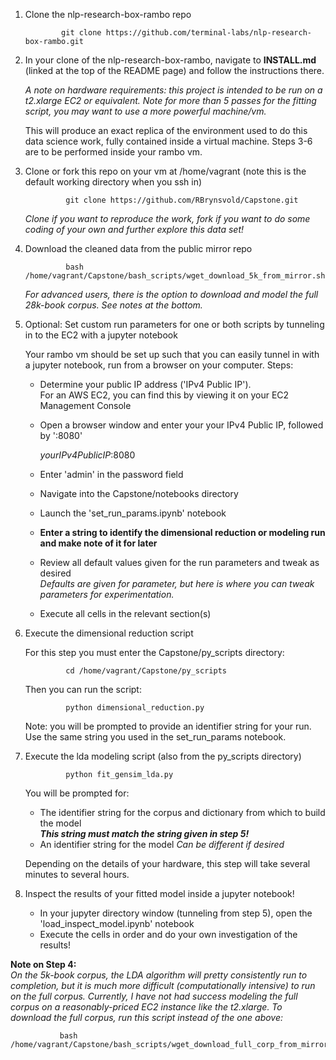 1. Clone the nlp-research-box-rambo repo
               
               git clone https://github.com/terminal-labs/nlp-research-box-rambo.git

2. In your clone of the nlp-research-box-rambo, navigate to **INSTALL.md** (linked at the top of the README page) and follow the instructions there. 

   _A note on hardware requirements:  this project is intended to be run on a t2.xlarge EC2 or equivalent.  Note for more than 5 passes for the fitting script, you may want to use a more powerful machine/vm._

   This will produce an exact replica of the environment used to do this data science work, fully contained inside a virtual machine.  Steps 3-6 are to be performed inside your rambo vm.

3. Clone or fork this repo on your vm at /home/vagrant (note this is the default working directory when you ssh in)

                git clone https://github.com/RBrynsvold/Capstone.git
        
   _Clone if you want to reproduce the work, fork if you want to do some coding of your own and further explore this data set!_


4. Download the cleaned data from the public mirror repo

                bash /home/vagrant/Capstone/bash_scripts/wget_download_5k_from_mirror.sh
   
   _For advanced users, there is the option to download and model the full 28k-book corpus.  See notes at the bottom._
   
 
5. Optional: Set custom run parameters for one or both scripts by tunneling in to the EC2 with a jupyter notebook

    Your rambo vm should be set up such that you can easily tunnel in with a jupyter notebook, run from a browser on your computer.  Steps:

    * Determine your public IP address ('IPv4 Public IP').   
        For an AWS EC2, you can find this by viewing it on your EC2 Management Console
    * Open a browser window and enter your your IPv4 Public IP, followed by ':8080'   
   
        _yourIPv4PublicIP_:8080
      
    * Enter 'admin' in the password field
    * Navigate into the Capstone/notebooks directory  
    * Launch the 'set_run_params.ipynb' notebook
    * **Enter a string to identify the dimensional reduction or modeling run and make note of it for later**
    * Review all default values given for the run parameters and tweak as desired     
        _Defaults are given for parameter, but here is where you can tweak parameters for experimentation._ 
    * Execute all cells in the relevant section(s)  
       

6. Execute the dimensional reduction script

   For this step you must enter the Capstone/py_scripts directory:
   
                cd /home/vagrant/Capstone/py_scripts
     
   Then you can run the script:

                python dimensional_reduction.py
   
   Note: you will be prompted to provide an identifier string for your run.  Use the same string you used in the set_run_params notebook.


7. Execute the lda modeling script (also from the py_scripts directory)

                python fit_gensim_lda.py

   You will be prompted for:
    * The identifier string for the corpus and dictionary from which to build the model       
          _**This string must match the string given in step 5!**_
    * An identifier string for the model
          _Can be different if desired_
        
   Depending on the details of your hardware, this step will take several minutes to several hours.

8. Inspect the results of your fitted model inside a jupyter notebook!
   
   * In your jupyter directory window (tunneling from step 5), open the 'load_inspect_model.ipynb' notebook
   * Execute the cells in order and do your own investigation of the results!
      
      
      
 **Note on Step 4:**   
_On the 5k-book corpus, the LDA algorithm will pretty consistently run to completion, but it is much more difficult (computationally intensive) to run on the full corpus.  Currently, I have not had success modeling the full corpus on a reasonably-priced EC2 instance like the t2.xlarge.  To download the full corpus, run this script instead of the one above:_

               bash /home/vagrant/Capstone/bash_scripts/wget_download_full_corp_from_mirror.sh

